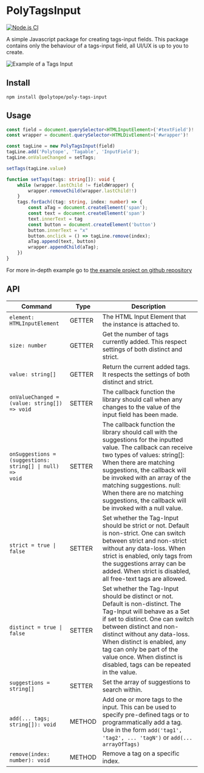 # PolyTagsInput

[![Node.js CI](https://github.com/polytope/PolyTagsInput/actions/workflows/node.js.yml/badge.svg)](https://github.com/polytope/PolyTagsInput/actions/workflows/node.js.yml)

A simple Javascript package for creating tags-input fields. 
This package contains only the behaviour of a tags-input field, all UI/UX is up to you to create.

![Example of a Tags Input](https://i.imgur.com/ORVaon0.gif)

## Install
```npm
npm install @polytope/poly-tags-input
```

## Usage
```typescript
const field = document.querySelector<HTMLInputElement>('#textField')!
const wrapper = document.querySelector<HTMLDivElement>('#wrapper')!

const tagLine = new PolyTagsInput(field)
tagLine.add('Polytope', 'Tagable', 'InputField');
tagLine.onValueChanged = setTags;

setTags(tagLine.value)

function setTags(tags: string[]): void {
    while (wrapper.lastChild != fieldWrapper) {
        wrapper.removeChild(wrapper.lastChild!!)
    }
    tags.forEach((tag: string, index: number) => {
        const aTag = document.createElement('span');
        const text = document.createElement('span')
        text.innerText = tag
        const button = document.createElement('button')
        button.innerText = "x"
        button.onclick = () => tagLine.remove(index);
        aTag.append(text, button)
        wrapper.appendChild(aTag);
    })
}
```

For more in-depth example go to [the example project on github repository](https://github.com/polytope/PolyTagsInput/tree/master/example)

## API
| Command | Type | Description |
| --- | --- | --- |
| <code>element: HTMLInputElement</code> | GETTER | The HTML Input Element that the instance is attached to. |
| <code>size: number</code> | GETTER | Get the number of tags currently added. This respect settings of both distinct and strict. |
| <code>value: string[]</code> | GETTER | Return the current added tags. It respects the settings of both distinct and strict. |
| <code>onValueChanged = (value: string[]) => void</code> | SETTER | The callback function the library should call when any changes to the value of the input field has been made. |
| <code>onSuggestions = (suggestions: string[] &#124; null) => void</code> | SETTER | The callback function the library should call with the suggestions for the inputted value. The callback can receive two types of values: string[]: When there are matching suggestions, the callback will be invoked with an array of the matching suggestions. null: When there are no matching suggestions, the callback will be invoked with a null value. |
| <code>strict = true &#124; false</code> | SETTER | Set whether the Tag-Input should be strict or not. Default is non-strict. One can switch between strict and non-strict without any data-loss. When strict is enabled, only tags from the suggestions array can be added.  When strict is disabled, all free-text tags are allowed. |
| <code>distinct = true &#124; false</code> | SETTER | Set whether the Tag-Input should be distinct or not. Default is non-distinct. The Tag-Input will behave as a Set if set to distinct. One can switch between distinct and non-distinct without any data-loss. When distinct is enabled, any tag can only be part of the value once. When distinct is disabled, tags can be repeated in the value. |
| <code>suggestions = string[]</code> | SETTER | Set the array of suggestions to search within. |
| <code>add(... tags; string[]): void</code> | METHOD | Add one or more tags to the input. This can be used to specify pre-defined tags or to programmatically add a tag. Use in the form <code>add('tag1', 'tag2', ... 'tagN')</code> or <code>add(... arrayOfTags)</code> |
| <code>remove(index: number): void</code> | METHOD | Remove a tag on a specific index. |
